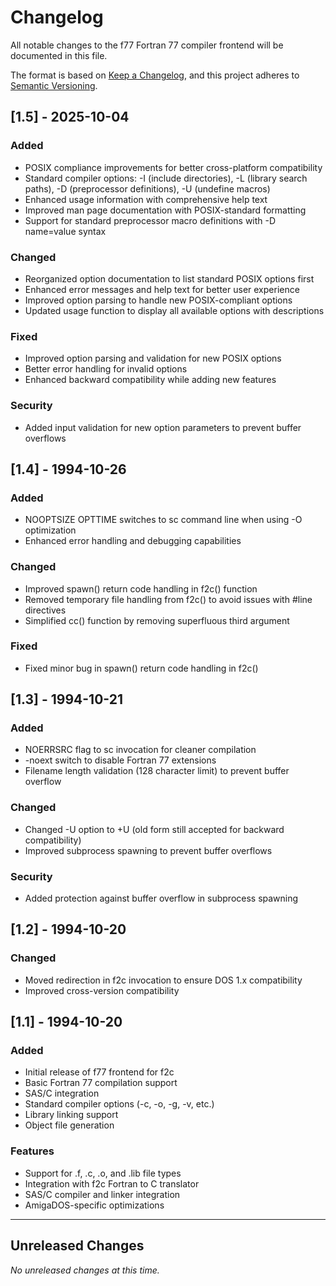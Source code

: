 # Changelog

All notable changes to the f77 Fortran 77 compiler frontend will be documented in this file.

The format is based on [Keep a Changelog](https://keepachangelog.com/en/1.0.0/),
and this project adheres to [Semantic Versioning](https://semver.org/spec/v2.0.0.html).

## [1.5] - 2025-10-04

### Added
- POSIX compliance improvements for better cross-platform compatibility
- Standard compiler options: -I (include directories), -L (library search paths), -D (preprocessor definitions), -U (undefine macros)
- Enhanced usage information with comprehensive help text
- Improved man page documentation with POSIX-standard formatting
- Support for standard preprocessor macro definitions with -D name=value syntax

### Changed
- Reorganized option documentation to list standard POSIX options first
- Enhanced error messages and help text for better user experience
- Improved option parsing to handle new POSIX-compliant options
- Updated usage function to display all available options with descriptions

### Fixed
- Improved option parsing and validation for new POSIX options
- Better error handling for invalid options
- Enhanced backward compatibility while adding new features

### Security
- Added input validation for new option parameters to prevent buffer overflows

## [1.4] - 1994-10-26

### Added
- NOOPTSIZE OPTTIME switches to sc command line when using -O optimization
- Enhanced error handling and debugging capabilities

### Changed
- Improved spawn() return code handling in f2c() function
- Removed temporary file handling from f2c() to avoid issues with #line directives
- Simplified cc() function by removing superfluous third argument

### Fixed
- Fixed minor bug in spawn() return code handling in f2c()

## [1.3] - 1994-10-21

### Added
- NOERRSRC flag to sc invocation for cleaner compilation
- -noext switch to disable Fortran 77 extensions
- Filename length validation (128 character limit) to prevent buffer overflow

### Changed
- Changed -U option to +U (old form still accepted for backward compatibility)
- Improved subprocess spawning to prevent buffer overflows

### Security
- Added protection against buffer overflow in subprocess spawning

## [1.2] - 1994-10-20

### Changed
- Moved redirection in f2c invocation to ensure DOS 1.x compatibility
- Improved cross-version compatibility

## [1.1] - 1994-10-20

### Added
- Initial release of f77 frontend for f2c
- Basic Fortran 77 compilation support
- SAS/C integration
- Standard compiler options (-c, -o, -g, -v, etc.)
- Library linking support
- Object file generation

### Features
- Support for .f, .c, .o, and .lib file types
- Integration with f2c Fortran to C translator
- SAS/C compiler and linker integration
- AmigaDOS-specific optimizations
---

## Unreleased Changes

*No unreleased changes at this time.*
